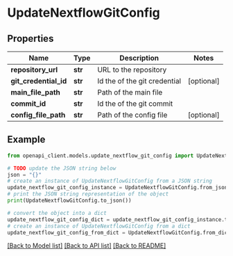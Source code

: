 # UpdateNextflowGitConfig


## Properties

Name | Type | Description | Notes
------------ | ------------- | ------------- | -------------
**repository_url** | **str** | URL to the repository | 
**git_credential_id** | **str** | Id the of the git credential | [optional] 
**main_file_path** | **str** | Path of the main file | 
**commit_id** | **str** | Id the of the git commit | 
**config_file_path** | **str** | Path of the config file | [optional] 

## Example

```python
from openapi_client.models.update_nextflow_git_config import UpdateNextflowGitConfig

# TODO update the JSON string below
json = "{}"
# create an instance of UpdateNextflowGitConfig from a JSON string
update_nextflow_git_config_instance = UpdateNextflowGitConfig.from_json(json)
# print the JSON string representation of the object
print(UpdateNextflowGitConfig.to_json())

# convert the object into a dict
update_nextflow_git_config_dict = update_nextflow_git_config_instance.to_dict()
# create an instance of UpdateNextflowGitConfig from a dict
update_nextflow_git_config_from_dict = UpdateNextflowGitConfig.from_dict(update_nextflow_git_config_dict)
```
[[Back to Model list]](../README.md#documentation-for-models) [[Back to API list]](../README.md#documentation-for-api-endpoints) [[Back to README]](../README.md)


